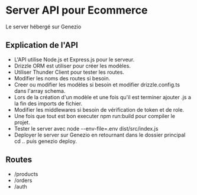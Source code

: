 # Server API pour Ecommerce

Le server hébergé sur Genezio

## Explication de l'API

- L'API utilise Node.js et Express.js pour le serveur.
- Drizzle ORM est utiliser pour créer les modèles.
- Utiliser Thunder Client pour tester les routes.
- Modifier les noms des routes si besoin.
- Creer ou modifier les modèles si besoin et modifier drizzle.config.ts dans l'array schema.
- Lors de la création d'un modèle et une fois qu'il est terminer ajouter .js a la fin des imports de fichier.
- Modifier les middlewares si besoin de vérification de token et de role.
- Une fois que tout est bon executer npm run:build pour compiler le projet.
- Tester le server avec node --env-file=.env dist/src/index.js
- Deployer le server sur Genezio en retournant dans le dossier principal cd .. puis genezio deploy.

## Routes

- /products
- /orders
- /auth
